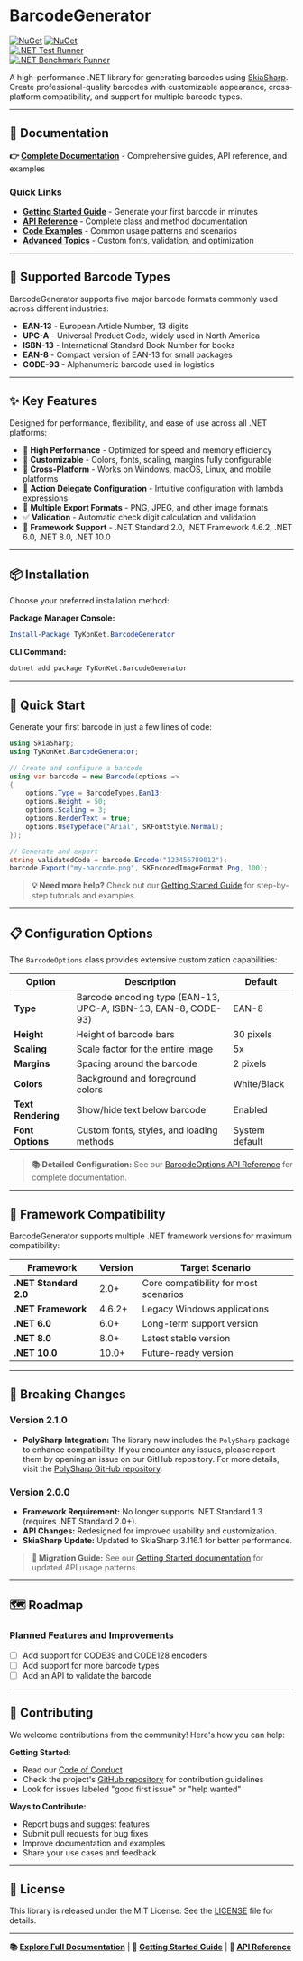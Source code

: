 # BarcodeGenerator

[![NuGet](https://img.shields.io/nuget/v/TyKonKet.BarcodeGenerator.svg)](https://www.nuget.org/packages/TyKonKet.BarcodeGenerator/)
[![NuGet](https://img.shields.io/nuget/dt/TyKonKet.BarcodeGenerator.svg)](https://www.nuget.org/packages/TyKonKet.BarcodeGenerator/)  
[![.NET Test Runner](https://github.com/TyKonKet/BarcodeGenerator/actions/workflows/dotnet_test_runner.yml/badge.svg)](https://github.com/TyKonKet/BarcodeGenerator/actions/workflows/dotnet_test_runner.yml)  
[![.NET Benchmark Runner](https://github.com/TyKonKet/BarcodeGenerator/actions/workflows/dotnet_benchmark_runner.yml/badge.svg)](https://github.com/TyKonKet/BarcodeGenerator/actions/workflows/dotnet_benchmark_runner.yml)  

A high-performance .NET library for generating barcodes using [SkiaSharp](https://github.com/mono/SkiaSharp). Create professional-quality barcodes with customizable appearance, cross-platform compatibility, and support for multiple barcode types.

---

## 📖 Documentation

**👉 [Complete Documentation](docs/README.md)** - Comprehensive guides, API reference, and examples

### Quick Links

- **[Getting Started Guide](docs/getting-started.md)** - Generate your first barcode in minutes
- **[API Reference](docs/README.md#api-reference)** - Complete class and method documentation  
- **[Code Examples](docs/README.md#examples)** - Common usage patterns and scenarios
- **[Advanced Topics](docs/README.md#advanced-topics)** - Custom fonts, validation, and optimization

---

## 🚀 Supported Barcode Types

BarcodeGenerator supports five major barcode formats commonly used across different industries:

- **EAN-13** - European Article Number, 13 digits
- **UPC-A** - Universal Product Code, widely used in North America  
- **ISBN-13** - International Standard Book Number for books
- **EAN-8** - Compact version of EAN-13 for small packages
- **CODE-93** - Alphanumeric barcode used in logistics

---

## ✨ Key Features

Designed for performance, flexibility, and ease of use across all .NET platforms:

- 🎯 **High Performance** - Optimized for speed and memory efficiency
- 🎨 **Customizable** - Colors, fonts, scaling, margins fully configurable
- 📱 **Cross-Platform** - Works on Windows, macOS, Linux, and mobile platforms
- 🔧 **Action Delegate Configuration** - Intuitive configuration with lambda expressions
- 📸 **Multiple Export Formats** - PNG, JPEG, and other image formats
- ✅ **Validation** - Automatic check digit calculation and validation
- 🔌 **Framework Support** - .NET Standard 2.0, .NET Framework 4.6.2, .NET 6.0, .NET 8.0, .NET 10.0

---

## 📦 Installation

Choose your preferred installation method:

**Package Manager Console:**
```powershell
Install-Package TyKonKet.BarcodeGenerator
```

**CLI Command:**
```bash
dotnet add package TyKonKet.BarcodeGenerator
```

---

## 🎯 Quick Start

Generate your first barcode in just a few lines of code:

```csharp
using SkiaSharp;
using TyKonKet.BarcodeGenerator;

// Create and configure a barcode
using var barcode = new Barcode(options =>
{
    options.Type = BarcodeTypes.Ean13;
    options.Height = 50;
    options.Scaling = 3;
    options.RenderText = true;
    options.UseTypeface("Arial", SKFontStyle.Normal);
});

// Generate and export
string validatedCode = barcode.Encode("123456789012");
barcode.Export("my-barcode.png", SKEncodedImageFormat.Png, 100);
```

> **💡 Need more help?** Check out our [Getting Started Guide](docs/getting-started.md) for step-by-step tutorials and examples.

---

## 📋 Configuration Options

The `BarcodeOptions` class provides extensive customization capabilities:

| Option | Description | Default |
|--------|-------------|---------|
| **Type** | Barcode encoding type (EAN-13, UPC-A, ISBN-13, EAN-8, CODE-93) | EAN-8 |
| **Height** | Height of barcode bars | 30 pixels |
| **Scaling** | Scale factor for the entire image | 5x |
| **Margins** | Spacing around the barcode | 2 pixels |
| **Colors** | Background and foreground colors | White/Black |
| **Text Rendering** | Show/hide text below barcode | Enabled |
| **Font Options** | Custom fonts, styles, and loading methods | System default |

> **📚 Detailed Configuration:** See our [BarcodeOptions API Reference](docs/api/barcode-options.md) for complete documentation.

---

## 🔧 Framework Compatibility

BarcodeGenerator supports multiple .NET framework versions for maximum compatibility:

| Framework | Version | Target Scenario |
|-----------|---------|-----------------|
| **.NET Standard 2.0** | 2.0+ | Core compatibility for most scenarios |
| **.NET Framework** | 4.6.2+ | Legacy Windows applications |
| **.NET 6.0** | 6.0+ | Long-term support version |
| **.NET 8.0** | 8.0+ | Latest stable version |
| **.NET 10.0** | 10.0+ | Future-ready version |

---

## 🔄 Breaking Changes

### Version 2.1.0

- **PolySharp Integration:** The library now includes the `PolySharp` package to enhance compatibility. If you encounter any issues, please report them by opening an issue on our GitHub repository. For more details, visit the [PolySharp GitHub repository](https://github.com/Sergio0694/PolySharp).

### Version 2.0.0

- **Framework Requirement:** No longer supports .NET Standard 1.3 (requires .NET Standard 2.0+).
- **API Changes:** Redesigned for improved usability and customization.
- **SkiaSharp Update:** Updated to SkiaSharp 3.116.1 for better performance.

> **📖 Migration Guide:** See our [Getting Started documentation](docs/getting-started.md) for updated API usage patterns.

---

## 🗺️ Roadmap

### Planned Features and Improvements

- [ ] Add support for CODE39 and CODE128 encoders
- [ ] Add support for more barcode types  
- [ ] Add an API to validate the barcode

---

## 🤝 Contributing

We welcome contributions from the community! Here's how you can help:

**Getting Started:**
- Read our [Code of Conduct](CODE_OF_CONDUCT.md)
- Check the project's [GitHub repository](https://github.com/TyKonKet/BarcodeGenerator) for contribution guidelines
- Look for issues labeled "good first issue" or "help wanted"

**Ways to Contribute:**
- Report bugs and suggest features
- Submit pull requests for bug fixes
- Improve documentation and examples
- Share your use cases and feedback

---

## 📄 License

This library is released under the MIT License. See the [LICENSE](LICENSE) file for details.

---

**📚 [Explore Full Documentation](docs/README.md)** | **🚀 [Getting Started Guide](docs/getting-started.md)** | **🔧 [API Reference](docs/README.md#api-reference)**
